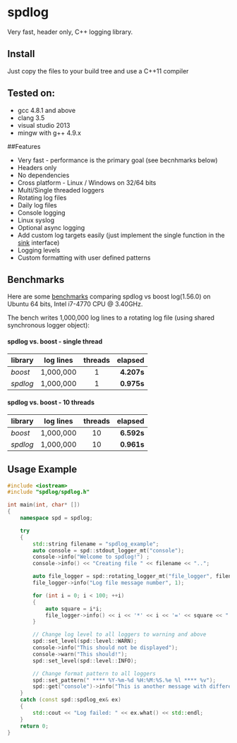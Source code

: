 # spdlog

Very fast, header only, C++ logging library.


## Install
Just copy the files to your build tree and use a C++11 compiler


## Tested on:
* gcc 4.8.1 and above
* clang 3.5
* visual studio 2013
* mingw with g++ 4.9.x

##Features
* Very fast - performance is the primary goal (see becnhmarks below)
* Headers only
* No dependencies
* Cross platform - Linux / Windows on 32/64 bits
* Multi/Single threaded loggers
* Rotating log files
* Daily log files
* Console logging
* Linux syslog 
* Optional async logging 
* Add custom log targets easily (just implement the single function in the [sink](include/spdlog/sinks/sink.h) interface)
* Logging levels
* Custom formatting with user defined patterns

## Benchmarks

Here are some [benchmarks](bench) comparing spdlog vs boost log(1.56.0) on Ubuntu 64 bits, Intel i7-4770 CPU @ 3.40GHz.

The bench writes 1,000,000 log lines to a rotating log file (using shared synchronous logger object):

#### spdlog vs. boost - single thread
|library|log lines|threads|elapsed|
|-------|:-------:|:-----:|------:|
|*boost*|1,000,000|1|**4.207s**|
|*spdlog*|1,000,000|1|**0.975s**|



#### spdlog vs. boost - 10 threads
|library|log lines|threads|elapsed|
|-------|:-------:|:-----:|------:|
|*boost*|1,000,000|10|**6.592s**|
|*spdlog*|1,000,000|10|**0.961s**|




## Usage Example
```c++
#include <iostream>
#include "spdlog/spdlog.h"

int main(int, char* [])
{
    namespace spd = spdlog;

    try
    {
        std::string filename = "spdlog_example";
        auto console = spd::stdout_logger_mt("console");
        console->info("Welcome to spdlog!") ;
        console->info() << "Creating file " << filename << "..";

        auto file_logger = spd::rotating_logger_mt("file_logger", filename, 1024 * 1024 * 5, 3);
        file_logger->info("Log file message number", 1);

        for (int i = 0; i < 100; ++i)
        {
            auto square = i*i;
            file_logger->info() << i << '*' << i << '=' << square << " (" << "0x" << std::hex << square << ")";
        }

        // Change log level to all loggers to warning and above
        spd::set_level(spd::level::WARN);
        console->info("This should not be displayed");
        console->warn("This should!");
        spd::set_level(spd::level::INFO);

        // Change format pattern to all loggers
        spd::set_pattern(" **** %Y-%m-%d %H:%M:%S.%e %l **** %v");
        spd::get("console")->info("This is another message with different format");
    }
    catch (const spd::spdlog_ex& ex)
    {
        std::cout << "Log failed: " << ex.what() << std::endl;
    }
    return 0;
}
```
